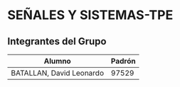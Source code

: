 # SEÑALES Y SISTEMAS-TPE

## Integrantes del Grupo

| Alumno | Padrón |
| -- | -- |
| BATALLAN, David Leonardo | 97529 |


